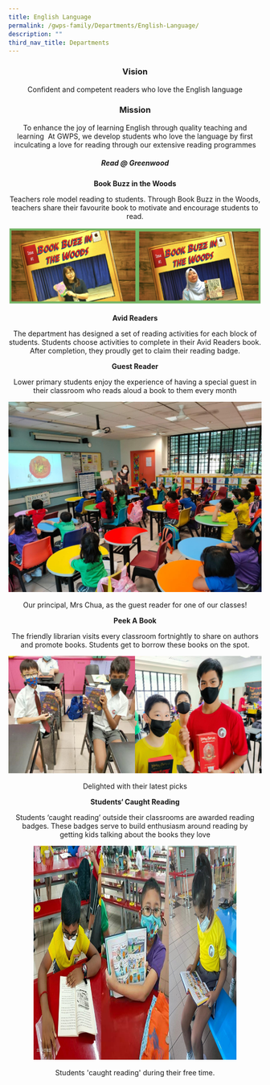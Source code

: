 ```yaml
---
title: English Language
permalink: /gwps-family/Departments/English-Language/
description: ""
third_nav_title: Departments
---
```

### <center>Vision

<center>Confident and competent readers who love the English language

### <center>Mission

To enhance the joy of learning English through quality teaching and learning 
  At GWPS, we develop students who love the language by first inculcating a love for reading through our extensive reading programmes
 
##### Read @ Greenwood  

**Book Buzz in the Woods**

Teachers role model reading to students. Through Book Buzz in the Woods, teachers share their favourite book to motivate and encourage students to read.

![](/images/math27.png)

**Avid Readers**

The department has designed a set of reading activities for each block of students. Students choose activities to complete in their Avid Readers book. After completion, they proudly get to claim their reading badge.  

  

**Guest Reader**

Lower primary students enjoy the experience of having a special guest in their classroom who reads aloud a book to them every month

![](/images/math28.jpeg)

<center>Our principal, Mrs Chua, as the guest reader  for one of our classes!</center>

**Peek A Book**

The friendly librarian visits every classroom fortnightly to share on authors and promote books. Students get to borrow these books on the spot.  

![](/images/EL1.png)

<center>Delighted with their latest picks</center>

**Students‘ Caught Reading**

Students ‘caught reading’ outside their classrooms are awarded reading badges. These badges serve to build enthusiasm around reading by getting kids talking about the books they love

	
<img src="/images/EL2.png" 
     style="width:80%">


<center>Students 'caught reading' during their free time.</center>